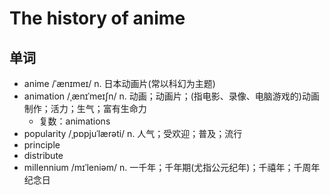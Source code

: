 # The history of anime

## 单词
- anime /ˈænɪmeɪ/ n. 日本动画片(常以科幻为主题)
- animation /ˌænɪˈmeɪʃn/ n. 动画；动画片；(指电影、录像、电脑游戏的)动画制作；活力；生气；富有生命力
  - 复数：animations
- popularity /ˌpɒpjuˈlærəti/ n. 人气；受欢迎；普及；流行
- principle
- distribute
- millennium /mɪˈleniəm/ n. 一千年；千年期(尤指公元纪年)；千禧年；千周年纪念日
